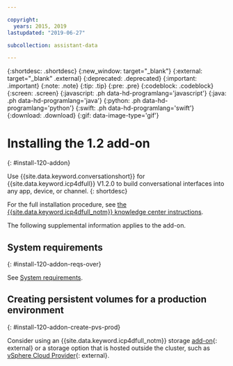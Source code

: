 ```yaml
---

copyright:
  years: 2015, 2019
lastupdated: "2019-06-27"

subcollection: assistant-data

---
```


{:shortdesc: .shortdesc}
{:new_window: target="_blank"}
{:external: target="_blank" .external}
{:deprecated: .deprecated}
{:important: .important}
{:note: .note}
{:tip: .tip}
{:pre: .pre}
{:codeblock: .codeblock}
{:screen: .screen}
{:javascript: .ph data-hd-programlang='javascript'}
{:java: .ph data-hd-programlang='java'}
{:python: .ph data-hd-programlang='python'}
{:swift: .ph data-hd-programlang='swift'}
{:download: .download}
{:gif: data-image-type='gif'}

# Installing the 1.2 add-on
{: #install-120-addon}

Use {{site.data.keyword.conversationshort}} for {{site.data.keyword.icp4dfull}} V1.2.0 to build conversational interfaces into any app, device, or channel. 
{: shortdesc}

For the full installation procedure, see [the {{site.data.keyword.icp4dfull_notm}} knowledge center instructions](https://www.ibm.com/support/knowledgecenter/SSQNUZ_2.1.0/com.ibm.icpdata.doc/zen/admin/assistant-install.html).

The following supplemental information applies to the add-on. 

## System requirements
{: #install-120-addon-reqs-over}

See [System requirements](/docs/services/assistant-data?topic=assistant-data-install-120#install-120-reqs-over).

## Creating persistent volumes for a production environment
{: #install-120-addon-create-pvs-prod}

Consider using an {{site.data.keyword.icp4dfull_notm}} storage [add-on](https://www.ibm.com/support/knowledgecenter/SSQNUZ_2.1.0/com.ibm.icpdata.doc/zen/admin/add-ons.html#add-ons__storage){: external} or a storage option that is hosted outside the cluster, such as [vSphere Cloud Provider](https://www.ibm.com/support/knowledgecenter/SSBS6K_3.1.2/manage_cluster/vsphere_land.html){: external}.
